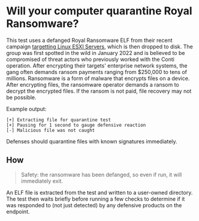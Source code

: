 # Will your computer quarantine Royal Ransomware?

This test uses a defanged Royal Ransomware ELF from their recent campaign [targetting Linux ESXI Servers](https://www.bleepingcomputer.com/news/security/linux-version-of-royal-ransomware-targets-vmware-esxi-servers/), which is then dropped to disk. The group was first spotted in the wild in January 2022 and is believed to be compromised of threat actors who previously worked with the Conti operation. After encrypting their targets' enterprise network systems, the gang often demands ransom payments ranging from $250,000 to tens of millions. Ransomware is a form of malware that encrypts files on a device. After encrypting files, the ransomware operator demands a ransom to decrypt the encrypted files. If the ransom is not paid, file recovery may not be possible.

Example output:
```
[+] Extracting file for quarantine test
[+] Pausing for 1 second to gauge defensive reaction
[-] Malicious file was not caught
```

Defenses should quarantine files with known signatures immediately.

## How

> Safety: the ransomware has been defanged, so even if run, it will immediately exit.

An ELF file is extracted from the test and written to a user-owned directory. The test then waits briefly before running a few checks to determine if it was responded to (not just detected) by any defensive products on the endpoint. 
